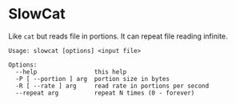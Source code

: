 # SlowCat

Like `cat` but reads file in portions. It can repeat file reading infinite.

```
Usage: slowcat [options] <input file>

Options:
  --help                this help
  -P [ --portion ] arg  portion size in bytes
  -R [ --rate ] arg     read rate in portions per second
  --repeat arg          repeat N times (0 - forever)
```
